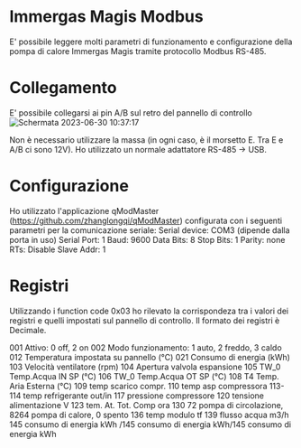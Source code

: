 # Immergas Magis Modbus
E' possibile leggere molti parametri di funzionamento e configurazione della pompa di calore Immergas Magis tramite protocollo Modbus RS-485.

# Collegamento
E' possibile collegarsi ai pin A/B sul retro del pannello di controllo 
![Schermata 2023-06-30 10:37:17](https://github.com/andbad/Immergas_Magis_Modbus/assets/7837288/6dfcf1fd-176e-4a37-a3d2-6790a0dac140)

Non è necessario utilizzare la massa (in ogni caso, è il morsetto E. Tra E e A/B ci sono 12V).
Ho utilizzato un normale adattatore RS-485 -> USB.

# Configurazione
Ho utilizzato l'applicazione qModMaster (https://github.com/zhanglongqi/qModMaster) configurata con i seguenti parametri per la comunicazione seriale:
Serial device: COM3 (dipende dalla porta in uso)
Serial Port: 1
Baud: 9600
Data Bits: 8
Stop Bits: 1
Parity: none
RTs: Disable
Slave Addr: 1

# Registri
Utilizzando i function code 0x03 ho rilevato la corrispondeza tra i valori dei registri e quelli impostati sul pannello di controllo.
Il formato dei registri è Decimale.

001 Attivo: 0 off, 2 on 
002 Modo funzionamento: 1 auto, 2 freddo, 3 caldo
012 Temperatura impostata su pannello (°C)
021 Consumo di energia (kWh)
103 Velocità ventilatore (rpm)
104 Apertura valvola espansione 
105 TW_0 Temp.Acqua IN SP (°C)
106 TW_0 Temp.Acqua OT SP (°C)
108 T4 Temp. Aria Esterna (°C)
109 temp scarico compr. 
110 temp asp compressora
113-114 temp refrigerante out/in
117 pressione compressore
120 tensione alimentazione V
123 tem. At. Tot. Comp ora
130 72 pompa di circolazione, 8264 pompa di calore, 0 spento
136 temp modulo tf
139 flusso acqua m3/h
145 consumo di energia kWh
/145 consumo di energia kWh/145 consumo di energia kWh
